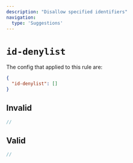 ```yaml
---
description: "Disallow specified identifiers"
navigation:
  type: 'Suggestions'
---
```


# `id-denylist`

The config that applied to this rule are:

```json
{
  "id-denylist": []
}
```

## Invalid

```js invalid
//
```

## Valid

```js valid
//
```
  